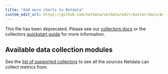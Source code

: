 ```yaml
---
title: "Add more charts to Netdata"
custom_edit_url: https://github.com/netdata/netdata/edit/master/docs/Add-more-charts-to-netdata.md
---
```




This file has been deprecated. Please see our [collectors docs](agent/collectors.md) or the collectors [quickstart
guide](agent/collectors/quickstart.md) for more information. 

## Available data collection modules

See the [list of supported collectors](agent/collectors/collectors.md) to see all the sources Netdata can collect metrics
from.
